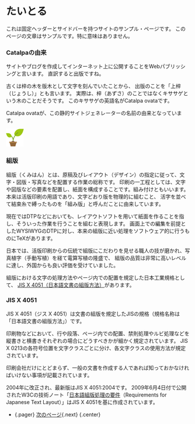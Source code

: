 [JIS X 4051（日本語文書の組版方法）]: https://kikakurui.com/x4/X4051-2004-02.html
[日本語組版処理の要件]: https://w3c.github.io/jlreq/ja/

たいとる
========

これは固定ヘッダーとサイドバーを持つサイトのサンプル・ページです。
このページの文章はサンプルです。特に意味はありません。


### Catalpaの由来

サイトやブログを作成してインターネット上に公開することをWebパブリッシングと言います。
直訳すると出版ですね。

古くは梓の木を版木として文字を刻んでいたことから、
出版のことを「上梓（じょうし）」とも言います。
実際は、梓（あずさ）のことではなくキササゲという木のことだそうです。
このキササゲの英語名がCatalpa ovataです。

Catalpa ovataが、この静的サイトジェネレーターの名前の由来となっています。

![](img/sample.png)


### 組版

組版（くみはん）とは、原稿及びレイアウト（デザイン）の指定に従って、文字・図版・写真などを配置する作業の総称です。
印刷の一工程としては、文字や図版などの要素を配置し、紙面を構成することです。組み付けともいいます。
本来は活版印刷の用語であり、文字どおり版を物理的に組むこと、
活字を並べて結束糸で縛ったものを「組み版」と呼んだことに由来しています。

現在ではDTPなどにおいても、レイアウトソフトを用いて紙面を作ることを指し、そういった作業を行うことを組むと表現します。
画面上での編集を前提としたWYSIWYGのDTPに対し、本来の組版に近い処理をソフトウェア的に行うものにTeXがあります。

日本では、活版印刷からの伝統で組版にこだわりを見せる職人の技が磨かれ、写真植字（手動写植）を経て電算写植の隆盛で、
組版の品質は非常に高いレベルに達し、外国からも良い評価を受けていました。

組版における文字の処理方法やページ内での配置を規定した日本工業規格として、
[JIS X 4051（日本語文書の組版方法）][]があります。


### JIS X 4051

JIS X 4051（ジス X 4051）は文書の組版を規定したJISの規格（規格名称は「日本語文書の組版方法」）です。

印刷物などにおいて、行や段落、ページ内での配置、禁則処理やルビ処理などを縦書きと横書きそれぞれの場合にどうすべきかが細かく規定されています。
JIS X 0213の各符号位置を文字クラスごとに分け、各文字クラスの使用方法が規定されています。

印刷会社だけにとどまらず、一般の文書を作成する人であれば知っておかなければいけない事項が記載されています。

2004年に改正され、最新版はJIS X 4051:2004です。
2009年6月4日付で公開されたW3Cの技術ノート「[日本語組版処理の要件][]（Requirements for Japanese Text Layout）」はJIS X 4051を基に作成されています。

>
  * {.pager} [次のページ](other.html){.next} {.center}
>
